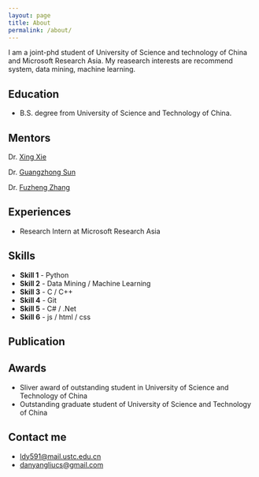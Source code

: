 ```yaml
---
layout: page
title: About
permalink: /about/
---
```


I am a joint-phd student of University of Science and technology of China and Microsoft Research Asia. My reasearch interests are recommend system, data mining, machine learning.

## Education

* B.S. degree from University of Science and Technology of China.

## Mentors
Dr. [Xing Xie](https://www.microsoft.com/en-us/research/people/xingx/)

Dr. [Guangzhong Sun](http://staff.ustc.edu.cn/~gzsun/)

Dr. [Fuzheng Zhang](https://www.microsoft.com/en-us/research/people/fuzzhang/)

## Experiences

* Research Intern at Microsoft Research Asia

## Skills

* **Skill 1** - Python
* **Skill 2** - Data Mining / Machine Learning
* **Skill 3** - C / C++
* **Skill 4** - Git
* **Skill 5** - C# / .Net
* **Skill 6** - js / html / css
    
## Publication
    
## Awards

* Sliver award of outstanding student in University of Science and Technology of China 
* Outstanding graduate student of University of Science and Technology of China

## Contact me

* [ldy591@mail.ustc.edu.cn](mailto:ldy591@mail.ustc.edu.cn)
* [danyangliucs@gmail.com](mailto:danyangliucs@gmail.com)